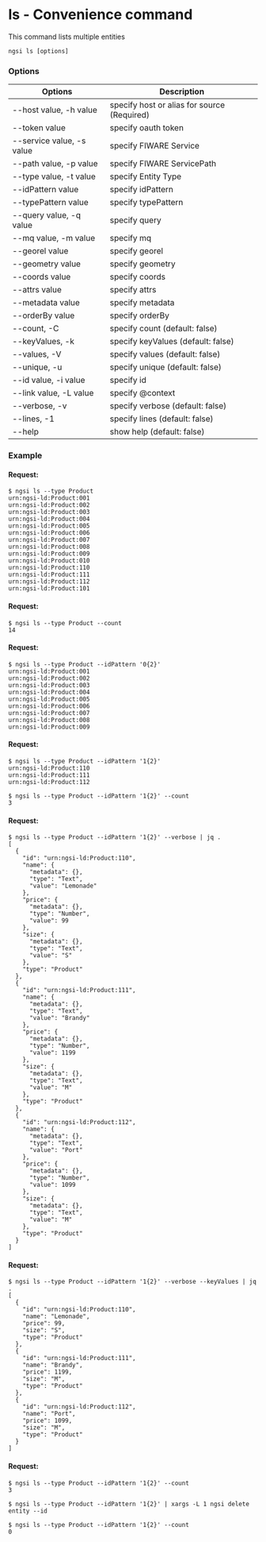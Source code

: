 # ls - Convenience command

This command lists multiple entities

```
ngsi ls [options]
```

### Options

| Options                       | Description                                 |
| ----------------------------- | ------------------------------------------- |
| --host value, -h value        | specify host or alias for source (Required) |
| --token value                 | specify oauth token                         |
| --service value, -s value     | specify FIWARE Service                      |
| --path value, -p value        | specify FIWARE ServicePath                  |
| --type value, -t value        | specify Entity Type                         |
| --idPattern value             | specify idPattern                           |
| --typePattern value           | specify typePattern                         |
| --query value, -q value       | specify query                               |
| --mq value, -m value          | specify mq                                  |
| --georel value                | specify georel                              |
| --geometry value              | specify geometry                            |
| --coords value                | specify coords                              |
| --attrs value                 | specify attrs                               |
| --metadata value              | specify metadata                            |
| --orderBy value               | specify orderBy                             |
| --count, -C                   | specify count (default: false)              |
| --keyValues, -k               | specify keyValues (default: false)          |
| --values, -V                  | specify values (default: false)             |
| --unique, -u                  | specify unique (default: false)             |
| --id value, -i value          | specify id                                  |
| --link value, -L value        | specify @context                            |
| --verbose, -v                 | specify verbose (default: false)            |
| --lines, -1                   | specify lines (default: false)              |
| --help                        | show help (default: false)                  |

### Example

#### Request:

```
$ ngsi ls --type Product
urn:ngsi-ld:Product:001
urn:ngsi-ld:Product:002
urn:ngsi-ld:Product:003
urn:ngsi-ld:Product:004
urn:ngsi-ld:Product:005
urn:ngsi-ld:Product:006
urn:ngsi-ld:Product:007
urn:ngsi-ld:Product:008
urn:ngsi-ld:Product:009
urn:ngsi-ld:Product:010
urn:ngsi-ld:Product:110
urn:ngsi-ld:Product:111
urn:ngsi-ld:Product:112
urn:ngsi-ld:Product:101
```

#### Request:

```
$ ngsi ls --type Product --count
14
```

#### Request:

```
$ ngsi ls --type Product --idPattern '0{2}'
urn:ngsi-ld:Product:001
urn:ngsi-ld:Product:002
urn:ngsi-ld:Product:003
urn:ngsi-ld:Product:004
urn:ngsi-ld:Product:005
urn:ngsi-ld:Product:006
urn:ngsi-ld:Product:007
urn:ngsi-ld:Product:008
urn:ngsi-ld:Product:009
```

#### Request:

```
$ ngsi ls --type Product --idPattern '1{2}'
urn:ngsi-ld:Product:110
urn:ngsi-ld:Product:111
urn:ngsi-ld:Product:112

$ ngsi ls --type Product --idPattern '1{2}' --count
3
```

#### Request:

```
$ ngsi ls --type Product --idPattern '1{2}' --verbose | jq .
[
  {
    "id": "urn:ngsi-ld:Product:110",
    "name": {
      "metadata": {},
      "type": "Text",
      "value": "Lemonade"
    },
    "price": {
      "metadata": {},
      "type": "Number",
      "value": 99
    },
    "size": {
      "metadata": {},
      "type": "Text",
      "value": "S"
    },
    "type": "Product"
  },
  {
    "id": "urn:ngsi-ld:Product:111",
    "name": {
      "metadata": {},
      "type": "Text",
      "value": "Brandy"
    },
    "price": {
      "metadata": {},
      "type": "Number",
      "value": 1199
    },
    "size": {
      "metadata": {},
      "type": "Text",
      "value": "M"
    },
    "type": "Product"
  },
  {
    "id": "urn:ngsi-ld:Product:112",
    "name": {
      "metadata": {},
      "type": "Text",
      "value": "Port"
    },
    "price": {
      "metadata": {},
      "type": "Number",
      "value": 1099
    },
    "size": {
      "metadata": {},
      "type": "Text",
      "value": "M"
    },
    "type": "Product"
  }
]
```

#### Request:

```
$ ngsi ls --type Product --idPattern '1{2}' --verbose --keyValues | jq .
[
  {
    "id": "urn:ngsi-ld:Product:110",
    "name": "Lemonade",
    "price": 99,
    "size": "S",
    "type": "Product"
  },
  {
    "id": "urn:ngsi-ld:Product:111",
    "name": "Brandy",
    "price": 1199,
    "size": "M",
    "type": "Product"
  },
  {
    "id": "urn:ngsi-ld:Product:112",
    "name": "Port",
    "price": 1099,
    "size": "M",
    "type": "Product"
  }
]
```

#### Request:

```
$ ngsi ls --type Product --idPattern '1{2}' --count
3

$ ngsi ls --type Product --idPattern '1{2}' | xargs -L 1 ngsi delete entity --id

$ ngsi ls --type Product --idPattern '1{2}' --count
0
```
